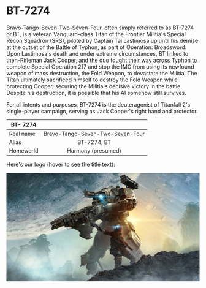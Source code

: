 # BT-7274

Bravo-Tango-Seven-Two-Seven-Four, often simply referred to as BT-7274 or BT, is a veteran Vanguard-class Titan of the Frontier Militia's Special Recon Squadron (SRS), piloted by Captain Tai Lastimosa up until his demise at the outset of the Battle of Typhon, as part of Operation: Broadsword. Upon Lastimosa's death and under extreme circumstances, BT linked to then-Rifleman Jack Cooper, and the duo fought their way across Typhon to complete Special Operation 217 and stop the IMC from using its newfound weapon of mass destruction, the Fold Weapon, to devastate the Militia. The Titan ultimately sacrificed himself to destroy the Fold Weapon while protecting Cooper, securing the Militia's decisive victory in the battle. Despite his destruction, it is possible that his AI somehow still survives.

For all intents and purposes, BT-7274 is the deuteragonist of Titanfall 2's single-player campaign, serving as Jack Cooper's right hand and protector.

| BT- 7274  |                                  |
| --------- | :------------------------------: |
| Real name | Bravo-Tango-Seven-Two-Seven-Four |
| Alias     |           BT-7274, BT            |
| Homeworld |        Harmony (presumed)        |

Here's our logo (hover to see the title text):

![BT-7274](/726634.jpg)
